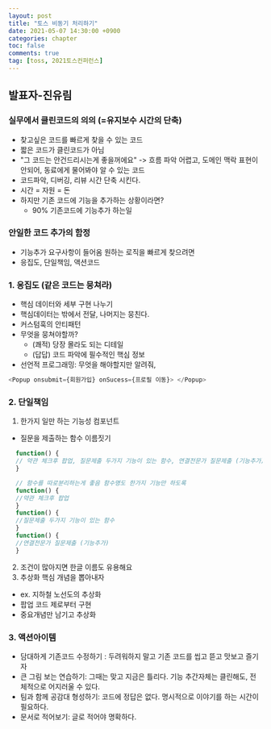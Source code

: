 ```yaml
---
layout: post
title: "토스 비동기 처리하기"
date: 2021-05-07 14:30:00 +0900
categories: chapter
toc: false
comments: true
tag: [toss, 2021토스컨퍼런스]
---
```


## 발표자-진유림

### 실무에서 클린코드의 의의 (=유지보수 시간의 단축)

- 찾고싶은 코드를 빠르게 찾을 수 있는 코드
- 짧은 코드가 클린코드가 아님
- "그 코드는 안건드리시는게 좋을꺼에요" -> 흐름 파악 어렵고, 도메인 맥락 표현이 안되어, 동료에게 물어봐야 알 수 있는 코드
- 코드파악, 디버깅, 리뷰 시간 단축 시킨다.
- 시간 = 자원 = 돈
- 하지만 기존 코드에 기능을 추가하는 상황이라면?
  - 90% 기존코드에 기능추가 하는일

### 안일한 코드 추가의 함정

- 기능추가 요구사항이 들어옴
  원하는 로직을 빠르게 찾으려면
- 응집도, 단일책임, 액션코드

### 1. 응집도 (같은 코드는 뭉쳐라)

- 핵심 데이터와 세부 구현 나누기
- 핵심데이터는 밖에서 전달, 나머지는 뭉친다.
- 커스텀훅의 안티패턴
- 무엇을 뭉쳐야할까?
  - (쾌적) 당장 몰라도 되는 디테일
  - (답답) 코드 파악에 필수적인 핵심 정보
- 선언적 프로그래밍: 무엇을 해야할지만 알려줘,

```javascript
<Popup onsubmit={회원가입} onSucess={프로필 이동}> </Popup>
```

### 2. 단일책임

1. 한가지 일만 하는 기능성 컴포넌트

- 질문을 제출하는 함수 이름짓기

```javascript
  function() {
  // 약관 체크후 팝업, 질문제출 두가지 기능이 있는 함수, 연결전문가 질문제출 (기능추가)
  }
```

```javascript
  // 함수를 따로분리하는게 좋음 함수명도 한가지 기능만 하도록
  function() {
  //약관 체크후 팝업
  }
  function() {
  //질문제출 두가지 기능이 있는 함수
  }
  function() {
  //연결전문가 질문제출 (기능추가)
  }
```

2. 조건이 많아지면 한글 이름도 유용해요
3. 추상화 핵심 개념을 뽑아내자

- ex. 지하철 노선도의 추상화
- 팝업 코드 제로부터 구현
- 중요개념만 남기고 추상화

### 3. 액션아이템

- 담대하게 기존코드 수정하기 : 두려워하지 말고 기존 코드를 씹고 뜯고 맛보고 즐기자
- 큰 그림 보는 연습하기: 그때는 맞고 지금은 틀리다. 기능 추간자체는 클린해도, 전체적으로 어지러울 수 있다.
- 팀과 함께 공감대 형성하기: 코드에 정답은 없다. 명시적으로 이야기를 하는 시간이 필요하다.
- 문서로 적어보기: 글로 적어야 명확하다.
